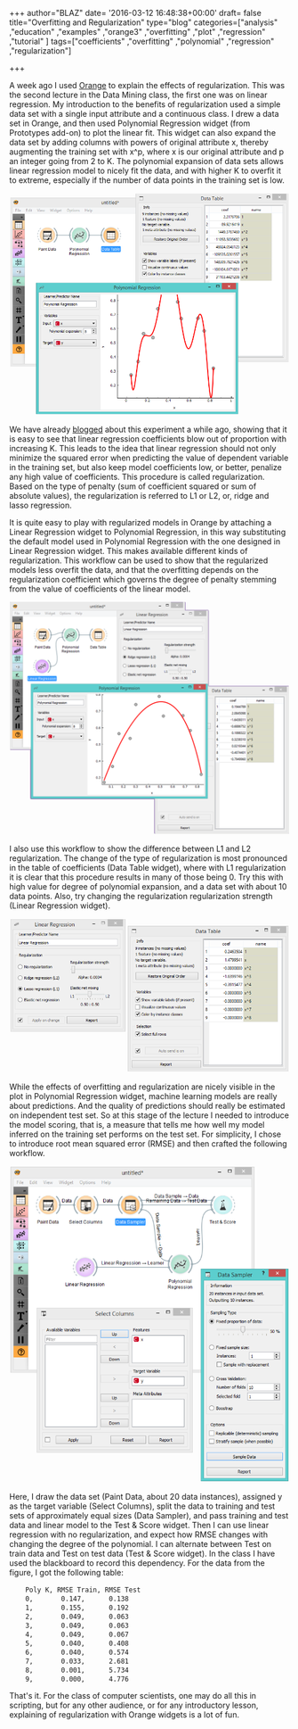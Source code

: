 +++
author="BLAZ"
date= '2016-03-12 16:48:38+00:00'
draft= false
title="Overfitting and Regularization"
type="blog"
categories=["analysis" ,"education" ,"examples" ,"orange3" ,"overfitting" ,"plot"  ,"regression" ,"tutorial" ]
tags=["coefficients" ,"overfitting" ,"polynomial" ,"regression" ,"regularization"]

+++

A week ago I used [Orange](http://orange.biolab.si) to explain the effects of regularization. This was the second lecture in the Data Mining class, the first one was on linear regression. My introduction to the benefits of regularization used a simple data set with a single input attribute and a continuous class. I drew a data set in Orange, and then used Polynomial Regression widget (from Prototypes add-on) to plot the linear fit. This widget can also expand the data set by adding columns with powers of original attribute x, thereby augmenting the training set with x^p, where x is our original attribute and p an integer going from 2 to K. The polynomial expansion of data sets allows linear regression model to nicely fit the data, and with higher K to overfit it to extreme, especially if the number of data points in the training set is low.

![](/images/2016/03/poly-overfit.png)


We have already [blogged](/blog/2015/10/02/a-visit-from-the-tilburg-university/) about this experiment a while ago, showing that it is easy to see that linear regression coefficients blow out of proportion with increasing K. This leads to the idea that linear regression should not only minimize the squared error when predicting the value of dependent variable in the training set, but also keep model coefficients low, or better, penalize any high value of coefficients. This procedure is called regularization. Based on the type of penalty (sum of coefficient squared or sum of absolute values), the regularization is referred to L1 or L2, or, ridge and lasso regression.

It is quite easy to play with regularized models in Orange by attaching a Linear Regression widget to Polynomial Regression, in this way substituting the default model used in Polynomial Regression with the one designed in Linear Regression widget. This makes available different kinds of regularization. This workflow can be used to show that the regularized models less overfit the data, and that the overfitting depends on the regularization coefficient which governs the degree of penalty stemming from the value of coefficients of the linear model.

![](/images/2016/03/poly-l2.png)


I also use this workflow to show the difference between L1 and L2 regularization. The change of the type of regularization is most pronounced in the table of coefficients (Data Table widget), where with L1 regularization it is clear that this procedure results in many of those being 0. Try this with high value for degree of polynomial expansion, and a data set with about 10 data points. Also, try changing the regularization regularization strength (Linear Regression widget).

![](/images/2016/03/poly-l1.png)


While the effects of overfitting and regularization are nicely visible in the plot in Polynomial Regression widget, machine learning models are really about predictions. And the quality of predictions should really be estimated on independent test set. So at this stage of the lecture I needed to introduce the model scoring, that is, a measure that tells me how well my model inferred on the training set performs on the test set. For simplicity, I chose to introduce root mean squared error (RMSE) and then crafted the following workflow.

![](/images/2016/03/poly-evaluate.png)


Here, I draw the data set (Paint Data, about 20 data instances), assigned y as the target variable (Select Columns), split the data to training and test sets of approximately equal sizes (Data Sampler), and pass training and test data and linear model to the Test & Score widget. Then I can use linear regression with no regularization, and expect how RMSE changes with changing the degree of the polynomial. I can alternate between Test on train data and Test on test data (Test & Score widget). In the class I have used the blackboard to record this dependency. For the data from the figure, I got the following table:

<!-- [table width="500px"]
 -->
		Poly K, RMSE Train, RMSE Test
		0,       0.147,      0.138
		1, 		 0.155, 	 0.192
		2, 		 0.049, 	 0.063
		3, 		 0.049, 	 0.063
		4, 		 0.049, 	 0.067
		5, 		 0.040, 	 0.408
		6, 		 0.040, 	 0.574
		7, 		 0.033, 	 2.681
		8, 		 0.001, 	 5.734
		9, 		 0.000, 	 4.776
<!-- [/table] -->

That's it. For the class of computer scientists, one may do all this in scripting, but for any other audience, or for any introductory lesson, explaining of regularization with Orange widgets is a lot of fun.
